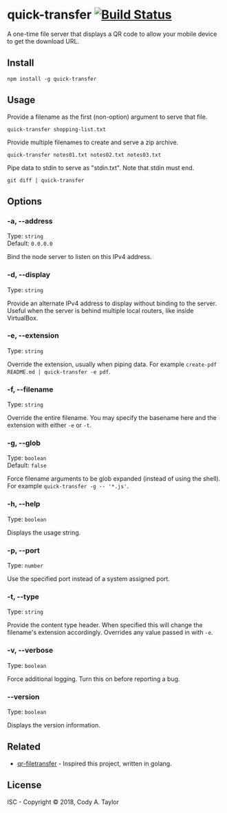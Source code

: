 # quick-transfer [![Build Status](https://travis-ci.org/CodeMan99/quick-transfer.svg?branch=master)](https://travis-ci.org/CodeMan99/quick-transfer)

A one-time file server that displays a QR code to allow your mobile device to get the download URL.

## Install

    npm install -g quick-transfer

## Usage

Provide a filename as the first (non-option) argument to serve that file.

    quick-transfer shopping-list.txt

Provide multiple filenames to create and serve a zip archive.

    quick-transfer notes01.txt notes02.txt notes03.txt

Pipe data to stdin to serve as "stdin.txt". Note that stdin must end.

    git diff | quick-transfer

## Options

### -a, --address <IPv4-address>

Type: `string`
<br>Default: `0.0.0.0`

Bind the node server to listen on this IPv4 address.

### -d, --display <IPv4-address>

Type: `string`

Provide an alternate IPv4 address to display without binding to the server. Useful when the server is behind multiple local routers, like inside VirtualBox.

### -e, --extension <name>

Type: `string`

Override the extension, usually when piping data. For example `create-pdf README.md | quick-transfer -e pdf`.

### -f, --filename <name>

Type: `string`

Override the entire filename. You may specify the basename here and the extension with either `-e` or `-t`.

### -g, --glob

Type: `boolean`
<br>Default: `false`

Force filename arguments to be glob expanded (instead of using the shell). For example `quick-transfer -g -- '*.js'`.

### -h, --help

Type: `boolean`

Displays the usage string.

### -p, --port <number>

Type: `number`

Use the specified port instead of a system assigned port.

### -t, --type <content-type>

Type: `string`

Provide the content type header. When specified this will change the filename's extension accordingly. Overrides any value passed in with `-e`.

### -v, --verbose

Type: `boolean`

Force additional logging. Turn this on before reporting a bug.

### --version

Type: `boolean`

Displays the version information.

Related
-------

 * [qr-filetransfer](https://github.com/claudiodangelis/qr-filetransfer) - Inspired this project, written in golang.

License
-------

ISC - Copyright &copy; 2018, Cody A. Taylor
